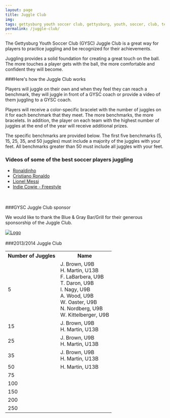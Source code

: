 ```yaml
---
layout: page
title: Juggle Club
img:
tags: gettysburg youth soccer club, gettysburg, youth, soccer, club, teams, juggle, juggle club
permalink: /juggle-club/
---
```

The Gettysburg Youth Soccer Club (GYSC) Juggle Club is a great way for players to practice juggling and be recognized for their achievements. 

Juggling provides a solid foundation for creating a great touch on the ball. The more touches a player gets with the ball, the more comfortable and confident they will become. 

###Here's how the Juggle Club works

Players will juggle on their own and when they feel they can reach a benchmark, they will juggle in front of a GYSC coach or provide a video of them juggling to a GYSC coach. 

Players will receive a color-specific bracelet with the number of juggles on it for each benchmark that they meet. The more benchmarks, the more bracelets. In addition, the player on each team with the highest number of juggles at the end of the year will receive additional prizes.

The specific benchmarks are provided below. The first five benchmarks (5, 15, 25, 35, and 50 juggles) must include a majority of the juggles with your feet. All benchmarks greater than 50 must include all juggles with your feet.

### Videos of some of the best soccer players juggling

- [Ronaldinho](http://www.youtube.com/watch?v=zpze2MJH7OA)
- [Cristiano Ronaldo](http://www.youtube.com/watch?v=akEr5ph3k3s)
- [Lionel Messi](http://www.youtube.com/watch?v=itHjyFfcb2s)
- [Indie Cowie - Freestyle](http://www.youtube.com/watch?v=c6zoHIYdFWE&feature=c4-overview&list=UUxMS8TfgJs6gerCuALwmFTQ)
<br>
<br>
###GYSC Juggle Club sponsor

We would like to thank the Blue & Gray Bar/Grill for their generous sponsorship of the Juggle Club.

<a href="http://www.bluegraybargrill.com/"><img src="http://www.bluegraybargrill.com/bluegray/wp-content/uploads/2012/06/bgbg-gry5.png" alt="Logo"></a>  
<br>
###2013/2014 Juggle Club

<table class="table">
<tr>
<th>Number of Juggles</th><th>Name</th>
</tr>
<tr>
<td>5</td><td>J. Brown, U9B<br>H. Martin, U13B<br>F. LaBarbera, U9B<br>T. Daron, U9B<br>I. Nagy, U9B<br>A. Wood, U9B<br>W. Oaster, U9B<br>N. Nordberg, U9B<br>W. Kittelberger, U9B</td>
</tr>
<tr>
<td>15</td><td>J. Brown, U9B<br>H. Martin, U13B</td>
</tr>
<tr>
<td>25</td><td>J. Brown, U9B<br>H. Martin, U13B</td>
</tr>
<tr>
<td>35</td><td>J. Brown, U9B<br>H. Martin, U13B</td>
</tr>
<tr>
<td>50</td><td>H. Martin, U13B</td>
</tr>
<tr>
<td>75</td><td></td>
</tr>
<tr>
<td>100</td><td></td>
</tr>
<tr>
<td>150</td><td></td>
</tr>
<tr>
<td>200</td><td></td>
</tr>
<tr>
<td>250</td><td></td>
</tr>
</table>
